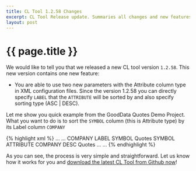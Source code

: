 ```yaml
---
title: CL Tool 1.2.58 Changes
excerpt: CL Tool Release update. Summaries all changes and new features.
layout: post
---
```


# {{ page.title }}

We would like to tell you that we released a new CL tool version `1.2.58`. This new version contains one new feature:

* You are able to use two new parameters with the Attribute column type in XML configuration files. Since the version 1.2.58 you can directly specify `LABEL` that the `ATTRIBUTE` will be sorted by and also specify sorting type (ASC | DESC).

Let me show you quick example from the GoodData Quotes Demo Project. What you want to do is to sort the `SYMBOL` column (this is Attribute type) by its Label column `COMPANY` 

{% highlight xml %}
...
...
<column>
           <name>COMPANY</name>
           <title>Company</title>
           <ldmType>LABEL</ldmType>
           <reference>SYMBOL</reference>
           <folder>Quotes</folder>
</column>
<column>
           <name>SYMBOL</name>
           <title>Symbol</title>
           <ldmType>ATTRIBUTE</ldmType>
           <sortLabel>COMPANY</sortLabel>
           <sortOrder>DESC</sortOrder>
           <folder>Quotes</folder>
</column>
...
...
{% endhighlight %}

As you can see, the process is very simple and straightforward. Let us know how it works for you and [download the latest CL Tool from Github now](https://github.com/gooddata/GoodData-CL/downloads)!

